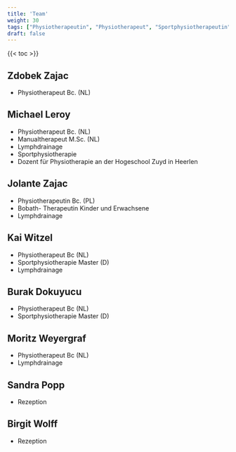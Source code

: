 ```yaml
---
title: 'Team'
weight: 30
tags: ["Physiotherapeutin", "Physiotherapeut", "Sportphysiotherapeutin", "Sportphysiotherapeut", "Verwaltung"]
draft: false
---
```


{{< toc >}}
## Zdobek Zajac

* Physiotherapeut Bc. (NL)

## Michael Leroy

* Physiotherapeut Bc. (NL)
* Manualtherapeut M.Sc. (NL)
* Lymphdrainage
* Sportphysiotherapie
* Dozent für Physiotherapie an der Hogeschool Zuyd in Heerlen

## Jolante Zajac

* Physiotherapeutin Bc. (PL)
* Bobath- Therapeutin Kinder und Erwachsene
* Lymphdrainage

## Kai Witzel

* Physiotherapeut Bc (NL)
* Sportphysiotherapie Master (D)
* Lymphdrainage

## Burak Dokuyucu

* Physiotherapeut Bc (NL)
* Sportphysiotherapie Master (D)

## Moritz Weyergraf

* Physiotherapeut Bc (NL)
* Lymphdrainage

## Sandra Popp

* Rezeption

## Birgit Wolff

* Rezeption
